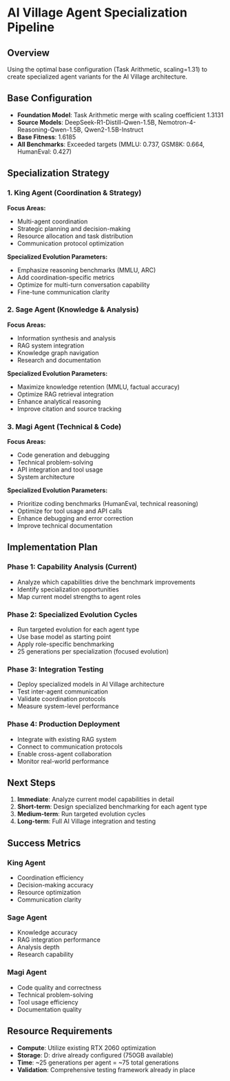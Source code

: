 # AI Village Agent Specialization Pipeline

## Overview
Using the optimal base configuration (Task Arithmetic, scaling=1.31) to create specialized agent variants for the AI Village architecture.

## Base Configuration
- **Foundation Model**: Task Arithmetic merge with scaling coefficient 1.3131
- **Source Models**: DeepSeek-R1-Distill-Qwen-1.5B, Nemotron-4-Reasoning-Qwen-1.5B, Qwen2-1.5B-Instruct
- **Base Fitness**: 1.6185
- **All Benchmarks**: Exceeded targets (MMLU: 0.737, GSM8K: 0.664, HumanEval: 0.427)

## Specialization Strategy

### 1. King Agent (Coordination & Strategy)
**Focus Areas:**
- Multi-agent coordination
- Strategic planning and decision-making
- Resource allocation and task distribution
- Communication protocol optimization

**Specialized Evolution Parameters:**
- Emphasize reasoning benchmarks (MMLU, ARC)
- Add coordination-specific metrics
- Optimize for multi-turn conversation capability
- Fine-tune communication clarity

### 2. Sage Agent (Knowledge & Analysis) 
**Focus Areas:**
- Information synthesis and analysis
- RAG system integration
- Knowledge graph navigation
- Research and documentation

**Specialized Evolution Parameters:**
- Maximize knowledge retention (MMLU, factual accuracy)
- Optimize RAG retrieval integration
- Enhance analytical reasoning
- Improve citation and source tracking

### 3. Magi Agent (Technical & Code)
**Focus Areas:**
- Code generation and debugging
- Technical problem-solving
- API integration and tool usage
- System architecture

**Specialized Evolution Parameters:**
- Prioritize coding benchmarks (HumanEval, technical reasoning)
- Optimize for tool usage and API calls
- Enhance debugging and error correction
- Improve technical documentation

## Implementation Plan

### Phase 1: Capability Analysis (Current)
- Analyze which capabilities drive the benchmark improvements
- Identify specialization opportunities
- Map current model strengths to agent roles

### Phase 2: Specialized Evolution Cycles
- Run targeted evolution for each agent type
- Use base model as starting point
- Apply role-specific benchmarking
- 25 generations per specialization (focused evolution)

### Phase 3: Integration Testing
- Deploy specialized models in AI Village architecture
- Test inter-agent communication
- Validate coordination protocols
- Measure system-level performance

### Phase 4: Production Deployment
- Integrate with existing RAG system
- Connect to communication protocols
- Enable cross-agent collaboration
- Monitor real-world performance

## Next Steps

1. **Immediate**: Analyze current model capabilities in detail
2. **Short-term**: Design specialized benchmarking for each agent type
3. **Medium-term**: Run targeted evolution cycles
4. **Long-term**: Full AI Village integration and testing

## Success Metrics

### King Agent
- Coordination efficiency
- Decision-making accuracy
- Resource optimization
- Communication clarity

### Sage Agent  
- Knowledge accuracy
- RAG integration performance
- Analysis depth
- Research capability

### Magi Agent
- Code quality and correctness
- Technical problem-solving
- Tool usage efficiency
- Documentation quality

## Resource Requirements

- **Compute**: Utilize existing RTX 2060 optimization
- **Storage**: D: drive already configured (750GB available)
- **Time**: ~25 generations per agent = ~75 total generations
- **Validation**: Comprehensive testing framework already in place